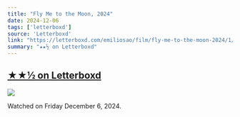 ```yaml
---
title: "Fly Me to the Moon, 2024"
date: 2024-12-06
tags: ['letterboxd']
source: 'Letterboxd'
link: "https://letterboxd.com/emiliosao/film/fly-me-to-the-moon-2024/1/"
summary: "★★½ on Letterboxd"
---
```


## [★★½ on Letterboxd](https://letterboxd.com/emiliosao/film/fly-me-to-the-moon-2024/1/)

<p><img src="https://a.ltrbxd.com/resized/film-poster/8/6/1/0/3/9/861039-fly-me-to-the-moon-0-600-0-900-crop.jpg?v=9ee3295246" /></p>
<p>Watched on Friday December 6, 2024.</p>